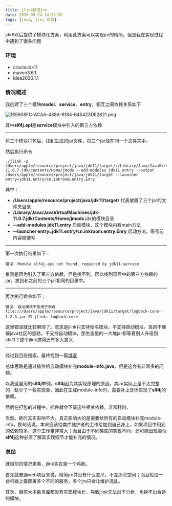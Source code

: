 ```yaml
---
title: jlink精简jre
date: 2020-09-24 14:53:52
tags: [java, jre, 后端]
---
```


jdk9以后提供了模块化方案，利用此方案可以实现jre的精简。但是我在实现过程中遇到了很多问题



<!-- more -->



### 环境

- oracleJdk11
- maven3.6.1
- Idea2020.1.1

### 情况概述

我创建了三个模块**model**、**service**、**entry**，相互之间依赖关系如下

![165608FC-ACAA-438A-8184-645423DE2621.png](https://i.loli.net/2020/09/24/MAejKSubiQgndqc.png)

其中**slf4j.api**是**service**模块中引入的第三方依赖

---

将三个模块打包后，找到生成的jar文件，将三个jar放在同一个文件夹中。

然后执行命令

```sehll
./jlink -p /Users/apple/resource/project/java/jdk11/target/:/Library/Java/JavaVirtualMachines/jdk-11.0.7.jdk/Contents/Home/jmods --add-modules jdk11.entry --output /Users/apple/resource/project/java/jdk11/target --launcher entry=jdk11.entry/cn.inkroom.entry.Enry
```



其中：

- **/Users/apple/resource/project/java/jdk11/target/** 代表放置了三个jar的文件夹目录
- **/Library/Java/JavaVirtualMachines/jdk-11.0.7.jdk/Contents/Home/jmods** jdk的模块目录
- **--add-modules jdk11.entry** 启动模块，这个模块内有main方法
- **--launcher entry=jdk11.entry/cn.inkroom.entry.Enry** 启动方法，等号前内容随便写

---

第一次执行结果如下：

```
错误: Module slf4j.api not found, required by jdk11.service
```

推测是因为引入了第三方依赖，但是找不到。因此找到项目中的第三方依赖的jar，放到和之前的三个jar相同的目录中。

---

再次执行命令如下：

```
错误: 自动模块不能用于来自 file:///Users/apple/resource/project/java/jdk11/target/logback-core-1.2.3.jar 的 jlink: logback.core
```

这里错误就比较麻烦了。意思是jlink只支持命名模块，不支持自动模块。真的不理解java社区的思路，不支持自动模块，那生态里的一大堆jar都等着别人升级到jdk11？这个jlink搞得还有多大意义

---

经过我百般搜索，最终找到一篇[博客](https://blog.csdn.net/hlm2016/article/details/102065694)

总体思路是通过插件给自动模块补充**module-info.java**，但是这会有非常多的问题。

以我这里用的**slf4j**举例，**slf4j**因为其实现原理的原因，其jar实际上是不太完整的，缺少了一些实现类，因此在生成module-info时，需要补上具体实现了**slf4j**的依赖。

然后在打包的过程中，插件就会下载这些相关依赖，非常耗时。



当然，耗时其实影响不大。真正影响大的是需要给所有的自动模块补充module-info，换句话说，本来应该给类库维护者的工作给加到自己身上，如果项目中用到的依赖较多，这个工作量非常大；而且由于不同类库的实现不同，还可能出现类似**slf4j**这种必须了解其实现细节才能补充的情况。



### 总结

就目前的情况来看，jlink实在是一个鸡肋。

首先就普通web项目来说，精简jre并没有什么意义，不差那点空间；而且假设一台机器上要部署多个不同的服务，多个jre只会让维护混乱。

其次，目前大多数类库都没有实现模块化，导致jlink无法向下分析，也拆不出合适的模块。

